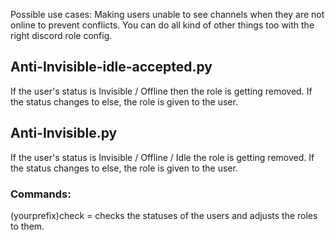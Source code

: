 Possible use cases:
Making users unable to see channels when they are not online to prevent conflicts.
You can do all kind of other things too with the right discord role config.

## Anti-Invisible-idle-accepted.py	

  If the user's status is Invisible / Offline
  then the role is getting removed.
  If the status changes to else, the role is given to the user.
  
## Anti-Invisible.py

  If the user's status is Invisible / Offline / Idle
  the role is getting removed.
  If the status changes to else, the role is given to the user.

### Commands:

(yourprefix)check = checks the statuses of the users and adjusts the roles to them.
